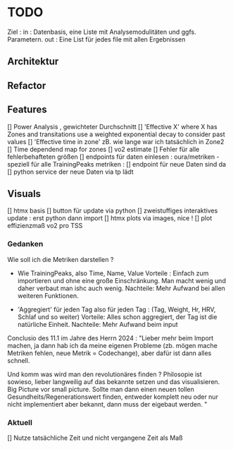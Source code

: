 # TODO 
Ziel : 
    in :  Datenbasis, eine Liste mit Analysemodulitäten und ggfs. Parametern. 
    out : Eine List für jedes file mit allen Ergebnissen

## Architektur


## Refactor


## Features

[] Power Analysis , gewichteter Durchschnitt
[] 'Effective X' where X has Zones and transitations use a weighted exponential decay to consider past values
[] 'Effective time in zone' zB. wie lange war ich tatsächlich in Zone2
[] Time dependend map for zones
[] vo2 estimate
[] Fehler für alle fehlerbehafteten größen
[] endpoints für daten einlesen : oura/metriken
    - speziell für alle TrainingPeaks metriken :
[] endpoint für neue Daten sind da
[] python service der neue Daten via tp lädt

## Visuals

[] htmx basis
[] button für update via python
[] zweistuffiges interaktives update : erst python dann import
[] htmx plots via images, nice !
[] plot effizienzmaß vo2 pro TSS


### Gedanken

Wie soll ich die Metriken darstellen ? 
- Wie TrainingPeaks, also Time, Name, Value
Vorteile : Einfach zum importieren und ohne eine große Einschränkung. Man macht wenig und daher verbaut man ishc auch wenig.
Nachteile: Mehr Aufwand bei allen weiteren Funktionen.

- 'Aggregiert' für jeden Tag also für jeden Tag : (Tag, Weight, Hr, HRV, Schlaf und so weiter)
Vorteile: Alles schon aggregiert, der Tag ist die natürliche Einheit.
Nachteile: Mehr Aufwand beim input

Conclusio des 11.1 im Jahre des Herrn 2024 :
"Lieber mehr beim Import machen, ja dann hab ich da meine eigenen Probleme (zb. mögen mache Metriken fehlen, neue Metrik = Codechange), aber dafür ist dann alles schnell. 

Und komm was wird man den revolutionäres finden ?
Philosopie ist sowieso, lieber langweilig auf das bekannte setzen und das visualisieren. Big Picture vor small picture. Sollte man dann einen neuen tollen Gesundheits/Regenerationswert finden, entweder komplett neu oder nur nicht implementiert aber bekannt, dann muss der eigebaut werden.
"



### Aktuell 

[] Nutze tatsächliche Zeit und nicht vergangene Zeit als Maß
